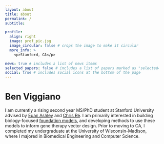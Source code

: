 ```yaml
---
layout: about
title: about
permalink: /
subtitle:

profile:
  align: right
  image: prof_pic.jpg
  image_circular: false # crops the image to make it circular
  more_info: >
    <p>Stanford, CA</p>

news: true # includes a list of news items
selected_papers: false # includes a list of papers marked as "selected={true}"
social: true # includes social icons at the bottom of the page
---
```


# Ben Viggiano

I am currently a rising second year MS/PhD student at Stanford University advised by [Euan Ashley](https://med.stanford.edu/profiles/euan-ashley) and [Chris Ré](https://cs.stanford.edu/~chrismre/). I am primarily interested in building biology-focused [foundation models](https://en.wikipedia.org/wiki/Foundation_models), and developing methods to use these models to inform gene therapy vector design. Prior to moving to CA, I completed my undergraduate at the University of Wisconsin-Madison, where I majored in Biomedical Engineering and Computer Science.
